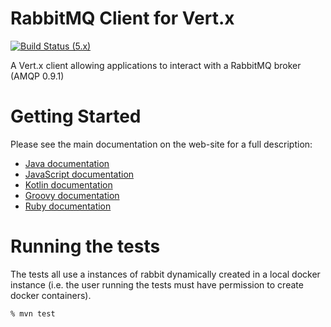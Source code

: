 # RabbitMQ Client for Vert.x

[![Build Status (5.x)](https://github.com/eclipse-vertx/vertx-rabbitmq-client/actions/workflows/ci-5.x.yml/badge.svg)](https://github.com/eclipse-vertx/vertx-rabbitmq-client/actions/workflows/ci-5.x.yml)

A Vert.x client allowing applications to interact with a RabbitMQ broker (AMQP 0.9.1)

# Getting Started

Please see the main documentation on the web-site for a full description:

* [Java documentation](https://vertx.io/docs/vertx-rabbitmq-client/java/)
* [JavaScript documentation](https://vertx.io/docs/vertx-rabbitmq-client/js/)
* [Kotlin documentation](https://vertx.io/docs/vertx-rabbitmq-client/kotlin/)
* [Groovy documentation](https://vertx.io/docs/vertx-rabbitmq-client/groovy/)
* [Ruby documentation](https://vertx.io/docs/vertx-rabbitmq-client/ruby/)

# Running the tests

The tests all use a instances of rabbit dynamically created in a local docker instance (i.e. the user running the tests must have permission to create docker containers).

```
% mvn test
```
